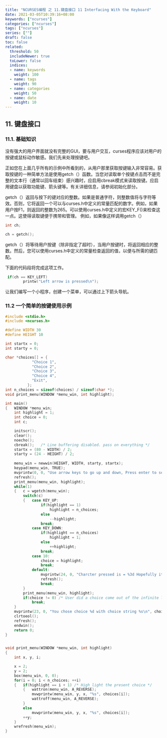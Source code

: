 ```yaml
---
title: "NCURSES编程 之 11.键盘接口 11 Interfacing With the Keyboard"
date: 2021-03-05T10:39:16+08:00
keywords: ["ncurses"]
categories: ["ncurses"]
tags: ["ncurses"]
series: [""]
draft: false
toc: false
related:
  threshold: 50
  includeNewer: true
  toLower: false
  indices:
  - name: keywords
    weight: 100
  - name: tags
    weight: 90
  - name: categories
    weight: 50
  - name: date
    weight: 10
---
```


## 11. 键盘接口

### 11.1. 基础知识
没有强大的用户界面就没有完整的GUI，要与用户交互，curses程序应该对用户的按键或鼠标动作敏感。我们先来处理按键吧。

正如您在上面几乎所有的示例中所看到的，从用户那里获取按键输入非常容易。获取按键的一种简单方法是使用getch（）函数。当您对读取单个按键点击而不是完整的文本行（通常以回车结束）感兴趣时，应启用cbreak模式来读取按键。应启用键盘以获取功能键、箭头键等。有关详细信息，请参阅初始化部分。

getch（）返回与按下的键对应的整数。如果是普通字符，则整数值将与字符等效。否则，它将返回一个可以与curses.h中定义的常量匹配的数字。例如，如果用户按F1，则返回的整数为265。可以使用curses.h中定义的宏KEY_F()来检查这一点。这使得读取键便于携带和管理。
例如，如果像这样调用getch（）
```cpp
int ch;

ch = getch();
```
getch（）将等待用户按键（除非指定了超时），当用户按键时，将返回相应的整数。然后，您可以使用curses.h中定义的常量检查返回的值，以便与所需的键匹配。

下面的代码段将完成这项工作。

```cpp
 if(ch == KEY_LEFT)
        printw("Left arrow is pressed\n");
```
让我们编写一个小程序，创建一个菜单，可以通过上下箭头导航。

### 11.2 一个简单的按键使用示例
```cpp
#include <stdio.h>
#include <ncurses.h>

#define WIDTH 30
#define HEIGHT 10 

int startx = 0;
int starty = 0;

char *choices[] = { 
			"Choice 1",
			"Choice 2",
			"Choice 3",
			"Choice 4",
			"Exit",
		  };
int n_choices = sizeof(choices) / sizeof(char *);
void print_menu(WINDOW *menu_win, int highlight);

int main()
{	WINDOW *menu_win;
	int highlight = 1;
	int choice = 0;
	int c;

	initscr();
	clear();
	noecho();
	cbreak();	/* Line buffering disabled. pass on everything */
	startx = (80 - WIDTH) / 2;
	starty = (24 - HEIGHT) / 2;
		
	menu_win = newwin(HEIGHT, WIDTH, starty, startx);
	keypad(menu_win, TRUE);
	mvprintw(0, 0, "Use arrow keys to go up and down, Press enter to select a choice");
	refresh();
	print_menu(menu_win, highlight);
	while(1)
	{	c = wgetch(menu_win);
		switch(c)
		{	case KEY_UP:
				if(highlight == 1)
					highlight = n_choices;
				else
					--highlight;
				break;
			case KEY_DOWN:
				if(highlight == n_choices)
					highlight = 1;
				else 
					++highlight;
				break;
			case 10:
				choice = highlight;
				break;
			default:
				mvprintw(24, 0, "Charcter pressed is = %3d Hopefully it can be printed as '%c'", c, c);
				refresh();
				break;
		}
		print_menu(menu_win, highlight);
		if(choice != 0)	/* User did a choice come out of the infinite loop */
			break;
	}	
	mvprintw(23, 0, "You chose choice %d with choice string %s\n", choice, choices[choice - 1]);
	clrtoeol();
	refresh();
	endwin();
	return 0;
}


void print_menu(WINDOW *menu_win, int highlight)
{
	int x, y, i;	

	x = 2;
	y = 2;
	box(menu_win, 0, 0);
	for(i = 0; i < n_choices; ++i)
	{	if(highlight == i + 1) /* High light the present choice */
		{	wattron(menu_win, A_REVERSE); 
			mvwprintw(menu_win, y, x, "%s", choices[i]);
			wattroff(menu_win, A_REVERSE);
		}
		else
			mvwprintw(menu_win, y, x, "%s", choices[i]);
		++y;
	}
	wrefresh(menu_win);
}
```


